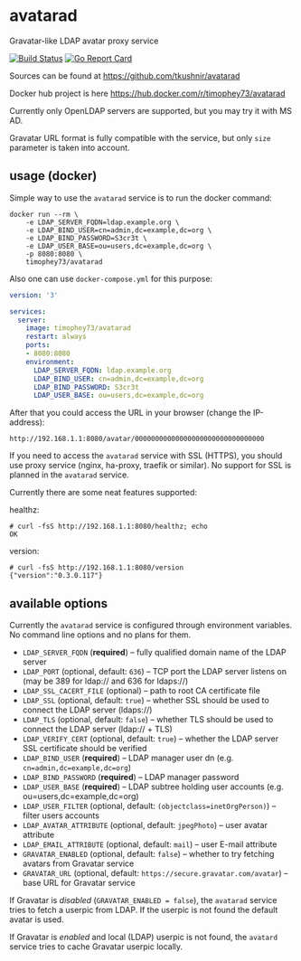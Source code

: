 # avatarad
Gravatar-like LDAP avatar proxy service

[![Build Status](https://cloud.drone.io/api/badges/tkushnir/avatarad/status.svg)](https://cloud.drone.io/tkushnir/avatarad)
[![Go Report Card](https://goreportcard.com/badge/github.com/tkushnir/avatarad)](https://goreportcard.com/report/github.com/tkushnir/avatarad)

Sources can be found at https://github.com/tkushnir/avatarad

Docker hub project is here https://hub.docker.com/r/timophey73/avatarad

Currently only OpenLDAP servers are supported, but you may try it with MS AD.

Gravatar URL format is fully compatible with the service, but only `size` parameter is taken into account.

## usage (docker)

Simple way to use the `avatarad` service is to run the docker command:

```shell
docker run --rm \
    -e LDAP_SERVER_FQDN=ldap.example.org \
    -e LDAP_BIND_USER=cn=admin,dc=example,dc=org \
    -e LDAP_BIND_PASSWORD=S3cr3t \
    -e LDAP_USER_BASE=ou=users,dc=example,dc=org \
    -p 8080:8080 \
    timophey73/avatarad
```

Also one can use `docker-compose.yml` for this purpose:

```yaml
version: '3'

services:
  server:
    image: timophey73/avatarad
    restart: always
    ports:
    - 8080:8080
    environment:
      LDAP_SERVER_FQDN: ldap.example.org
      LDAP_BIND_USER: cn=admin,dc=example,dc=org
      LDAP_BIND_PASSWORD: S3cr3t
      LDAP_USER_BASE: ou=users,dc=example,dc=org
```

After that you could access the URL in your browser (change the IP-address):

```
http://192.168.1.1:8080/avatar/00000000000000000000000000000000
```

If you need to access the `avatarad` service with SSL (HTTPS), you should use proxy service (nginx, ha-proxy, traefik or similar). No support for SSL is planned in the `avatarad` service.

Currently there are some neat features supported:

healthz:
```
# curl -fsS http://192.168.1.1:8080/healthz; echo
OK
```

version:
```
# curl -fsS http://192.168.1.1:8080/version
{"version":"0.3.0.117"}
```

## available options

Currently the `avatarad` service is configured through environment variables. No command line options and no plans for them.

- `LDAP_SERVER_FQDN` (**required**) – fully qualified domain name of the LDAP server
- `LDAP_PORT` (optional, default: `636`) – TCP port the LDAP server listens on (may be 389 for ldap:// and 636 for ldaps://)
- `LDAP_SSL_CACERT_FILE` (optional) – path to root CA certificate file
- `LDAP_SSL` (optional, default: `true`) – whether SSL should be used to connect the LDAP server (ldaps://)
- `LDAP_TLS` (optional, default: `false`) – whether TLS should be used to connect the LDAP server (ldap:// + TLS)
- `LDAP_VERIFY_CERT` (optional, default: `true`) – whether the LDAP server SSL certificate should be verified
- `LDAP_BIND_USER` (**required**) – LDAP manager user dn (e.g. `cn=admin,dc=example,dc=org`)
- `LDAP_BIND_PASSWORD` (**required**) – LDAP manager password
- `LDAP_USER_BASE` (**required**) – LDAP subtree holding user accounts (e.g. ou=users,dc=example,dc=org)
- `LDAP_USER_FILTER` (optional, default: `(objectclass=inetOrgPerson)`) – filter users accounts
- `LDAP_AVATAR_ATTRIBUTE` (optional, default: `jpegPhoto`) – user avatar attribute
- `LDAP_EMAIL_ATTRIBUTE` (optional, default: `mail`) – user E-mail attribute
- `GRAVATAR_ENABLED` (optional, default: `false`) – whether to try fetching avatars from Gravatar service
- `GRAVATAR_URL` (optional, default: `https://secure.gravatar.com/avatar`) – base URL for Gravatar service

If Gravatar is *disabled* (`GRAVATAR_ENABLED = false`), the `avatarad` service tries to fetch a userpic from LDAP. If the userpic is not found the default avatar is used.

If Gravatar is *enabled* and local (LDAP) userpic is not found, the `avatard` service tries to cache Gravatar userpic locally.
